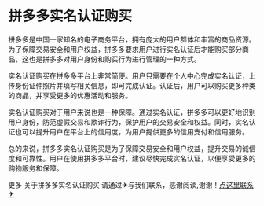 # 拼多多实名认证购买

拼多多是中国一家知名的电子商务平台，拥有庞大的用户群体和丰富的商品资源。为了保障交易安全和用户权益，拼多多要求用户进行实名认证后才能购买部分商品，这也是拼多多对用户身份和购买行为进行管理的一种方式。

实名认证购买在拼多多平台上非常简便。用户只需要在个人中心完成实名认证，上传身份证件照片并填写相关信息，即可完成认证。认证后，用户可以购买更多种类的商品，并享受更多的优惠活动和服务。

实名认证购买对于用户来说也是一种保障。通过实名认证，拼多多可以更好地识别用户身份，防范虚假交易和欺诈行为，保护用户的交易安全和权益。同时，实名认证也可以提升用户在平台上的信用度，为用户提供更多的信用支付和信用服务。

总的来说，拼多多实名认证购买是为了保障交易安全和用户权益，提升交易的诚信度和可靠性。用户在使用拼多多平台时，建议尽快完成实名认证，以便享受更多的购物服务和保障。

更多 关于拼多多实名认证购买 请通过✈与我们联系，感谢阅读,谢谢！[点这里联系✈](https://add.k02.cc)